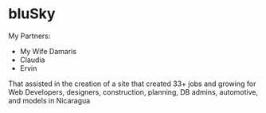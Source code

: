 # bluSky

My Partners:

- My Wife Damaris
- Claudia
- Ervin


That assisted in the creation of a site that created 33+ jobs and growing for Web Developers, designers, construction, planning, DB admins, automotive, and models in Nicaragua
